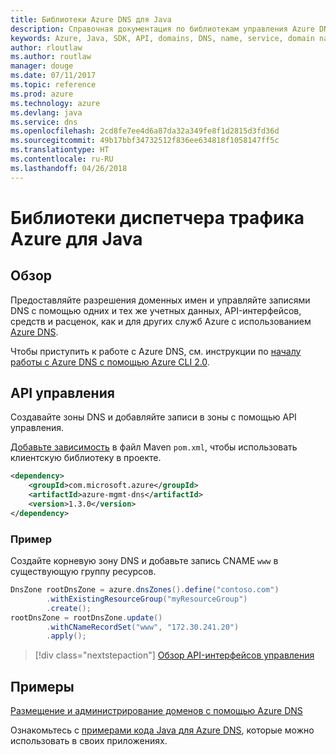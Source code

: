 ```yaml
---
title: Библиотеки Azure DNS для Java
description: Справочная документация по библиотекам управления Azure DNS для Java
keywords: Azure, Java, SDK, API, domains, DNS, name, service, domain name service
author: rloutlaw
ms.author: routlaw
manager: douge
ms.date: 07/11/2017
ms.topic: reference
ms.prod: azure
ms.technology: azure
ms.devlang: java
ms.service: dns
ms.openlocfilehash: 2cd8fe7ee4d6a87da32a349fe8f1d2815d3fd36d
ms.sourcegitcommit: 49b17bbf34732512f836ee634818f1058147ff5c
ms.translationtype: HT
ms.contentlocale: ru-RU
ms.lasthandoff: 04/26/2018
---
```

# <a name="azure-traffic-manager-libraries-for-java"></a>Библиотеки диспетчера трафика Azure для Java

## <a name="overview"></a>Обзор

Предоставляйте разрешения доменных имен и управляйте записями DNS с помощью одних и тех же учетных данных, API-интерфейсов, средств и расценок, как и для других служб Azure с использованием [Azure DNS](/azure/dns/dns-overview).

Чтобы приступить к работе с Azure DNS, см. инструкции по [началу работы с Azure DNS с помощью Azure CLI 2.0](/azure/dns/dns-getstarted-cli).

## <a name="management-api"></a>API управления

Создавайте зоны DNS и добавляйте записи в зоны с помощью API управления.

[Добавьте зависимость](https://maven.apache.org/guides/getting-started/index.html#How_do_I_use_external_dependencies) в файл Maven `pom.xml`, чтобы использовать клиентскую библиотеку в проекте.

```XML
<dependency>
    <groupId>com.microsoft.azure</groupId>
    <artifactId>azure-mgmt-dns</artifactId>
    <version>1.3.0</version>
</dependency>
```   

### <a name="example"></a>Пример

Создайте корневую зону DNS и добавьте запись CNAME `www` в существующую группу ресурсов.

```java
DnsZone rootDnsZone = azure.dnsZones().define("contoso.com")
        .withExistingResourceGroup("myResourceGroup")
        .create();
rootDnsZone = rootDnsZone.update()
        .withCNameRecordSet("www", "172.30.241.20")
        .apply();
```

> [!div class="nextstepaction"]
> [Обзор API-интерфейсов управления](/java/api/overview/azure/dns/management)

## <a name="samples"></a>Примеры

[Размещение и администрирование доменов с помощью Azure DNS](https://github.com/Azure-Samples/dns-java-host-and-manage-your-domains)

Ознакомьтесь с [примерами кода Java для Azure DNS](https://azure.microsoft.com/resources/samples/?platform=java&term=dns), которые можно использовать в своих приложениях.

<!---Loc Comment: Please, refer to conversation section to check the issue. Thanks.--->
